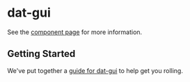 dat-gui
================

See the [component page](http://doug.github.io/dat-gui) for more information.

## Getting Started

We've put together a [guide for dat-gui](http://www.polymer-project.org/docs/start/reusableelements.html) to help get you rolling.
